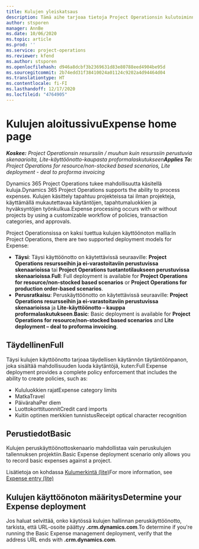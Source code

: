 ```yaml
---
title: Kulujen yleiskatsaus
description: Tämä aihe tarjoaa tietoja Project Operationsin kulutoiminnoista.
author: stsporen
manager: AnnBe
ms.date: 10/06/2020
ms.topic: article
ms.prod: ''
ms.service: project-operations
ms.reviewer: kfend
ms.author: stsporen
ms.openlocfilehash: d946a8dcbf3b2369631d83e80788eed4904be95d
ms.sourcegitcommit: 2b74edd31f38410024a01124c9202a4d94464d04
ms.translationtype: HT
ms.contentlocale: fi-FI
ms.lasthandoff: 12/17/2020
ms.locfileid: "4764905"
---
```

# <a name="expense-home-page"></a><span data-ttu-id="48c4c-103">Kulujen aloitussivu</span><span class="sxs-lookup"><span data-stu-id="48c4c-103">Expense home page</span></span>

<span data-ttu-id="48c4c-104">_**Koskee:** Project Operationsin resurssiin / muuhun kuin resurssiin perustuvia skenaarioita, Lite-käyttöönotto-kaupasta proformalaskutukseen_</span><span class="sxs-lookup"><span data-stu-id="48c4c-104">_**Applies To:** Project Operations for resource/non-stocked based scenarios, Lite deployment - deal to proforma invoicing_</span></span>


<span data-ttu-id="48c4c-105">Dynamics 365 Project Operations tukee mahdollisuutta käsitellä kuluja.</span><span class="sxs-lookup"><span data-stu-id="48c4c-105">Dynamics 365 Project Operations supports the ability to process expenses.</span></span> <span data-ttu-id="48c4c-106">Kulujen käsittely tapahtuu projekteissa tai ilman projekteja, käyttämällä mukautettavaa käytäntöjen, tapahtumaluokkien ja hyväksyntöjen työnkulkua.</span><span class="sxs-lookup"><span data-stu-id="48c4c-106">Expense processing occurs with or without projects by using a customizable workflow of policies, transaction categories, and approvals.</span></span>

<span data-ttu-id="48c4c-107">Project Operationsissa on kaksi tuettua kulujen käyttöönoton mallia:</span><span class="sxs-lookup"><span data-stu-id="48c4c-107">In Project Operations, there are two supported deployment models for Expense:</span></span> 

- <span data-ttu-id="48c4c-108">**Täysi**: Täysi käyttöönotto on käytettävissä seuraaville: **Project Operations resursseihin ja ei-varastoitaviin perustuvissa skenaarioissa** tai **Project Operations tuotantotilaukseen perustuvissa skenaarioissa**.</span><span class="sxs-lookup"><span data-stu-id="48c4c-108">**Full**: Full deployment is available for **Project Operations for resource/non-stocked based scenarios** or **Project Operations for production order-based scenarios**.</span></span>
- <span data-ttu-id="48c4c-109">**Perusratkaisu**: Peruskäyttöönotto on käytettävissä seuraaville: **Project Operations resursseihin ja ei-varastoitaviin perustuvissa skenaarioissa** ja **Lite-käyttöönotto – kauppa proformalaskutukseen**.</span><span class="sxs-lookup"><span data-stu-id="48c4c-109">**Basic**: Basic deployment is available for **Project Operations for resource/non-stocked based scenarios** and **Lite deployment – deal to proforma invoicing**.</span></span>

## <a name="full"></a><span data-ttu-id="48c4c-110">Täydellinen</span><span class="sxs-lookup"><span data-stu-id="48c4c-110">Full</span></span> 
<span data-ttu-id="48c4c-111">Täysi kulujen käyttöönotto tarjoaa täydellisen käytännön täytäntöönpanon, joka sisältää mahdollisuuden luoda käytäntöjä, kuten:</span><span class="sxs-lookup"><span data-stu-id="48c4c-111">Full Expense deployment provides a complete policy enforcement that includes the ability to create policies, such as:</span></span>

  - <span data-ttu-id="48c4c-112">Kululuokkien rajat</span><span class="sxs-lookup"><span data-stu-id="48c4c-112">Expense category limits</span></span>
  - <span data-ttu-id="48c4c-113">Matka</span><span class="sxs-lookup"><span data-stu-id="48c4c-113">Travel</span></span>
  - <span data-ttu-id="48c4c-114">Päiväraha</span><span class="sxs-lookup"><span data-stu-id="48c4c-114">Per diem</span></span>
  - <span data-ttu-id="48c4c-115">Luottokorttituonnit</span><span class="sxs-lookup"><span data-stu-id="48c4c-115">Credit card imports</span></span>
  - <span data-ttu-id="48c4c-116">Kuitin optinen merkkien tunnistus</span><span class="sxs-lookup"><span data-stu-id="48c4c-116">Receipt optical character recognition</span></span>

## <a name="basic"></a><span data-ttu-id="48c4c-117">Perustiedot</span><span class="sxs-lookup"><span data-stu-id="48c4c-117">Basic</span></span> 
<span data-ttu-id="48c4c-118">Kulujen peruskäyttöönottoskenaario mahdollistaa vain peruskulujen tallennuksen projektiin.</span><span class="sxs-lookup"><span data-stu-id="48c4c-118">Basic Expense deployment scenario only allows you to record basic expenses against a project.</span></span> 

<span data-ttu-id="48c4c-119">Lisätietoja on kohdassa [Kulumerkintä (lite)](basic-expense.md)</span><span class="sxs-lookup"><span data-stu-id="48c4c-119">For more information, see [Expense entry (lite)](basic-expense.md)</span></span>

## <a name="determine-your-expense-deployment"></a><span data-ttu-id="48c4c-120">Kulujen käyttöönoton määritys</span><span class="sxs-lookup"><span data-stu-id="48c4c-120">Determine your Expense deployment</span></span>
<span data-ttu-id="48c4c-121">Jos haluat selvittää, onko käytössä kulujen hallinnan peruskäyttöönotto, tarkista, että URL-osoite päättyy **.crm.dynamics.com**.</span><span class="sxs-lookup"><span data-stu-id="48c4c-121">To determine if you're running the Basic Expense management deployment, verify that the address URL ends with **.crm.dynamics.com**.</span></span> 
